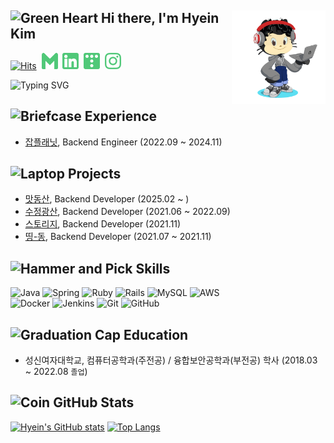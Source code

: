 <h2>
  <a href="https://github.com/hyeinisfree"><img align="right" width="150" height="150" src="./img/octocat.png"></a>
  <img src="https://raw.githubusercontent.com/Tarikul-Islam-Anik/Animated-Fluent-Emojis/master/Emojis/Smilies/Green%20Heart.png" width="22" height="22" alt="Green Heart" />
  <span>Hi there, I'm Hyein Kim</span>
</h2>

<a href="https://hits.sh/github.com/hyeinisfree/"><img alt="Hits" src="https://hits.sh/github.com/hyeinisfree.svg?style=for-the-badge&color=50C878"/></a>&nbsp;
<a href="mailto:hyeinisfree.dev@gmail.com"><img src="./img/gmail.png" width="26" height="26" /></a>&nbsp;
<a href="https://www.linkedin.com/in/hyein-kim-003940322/"><img src="./img/linkedin.png" width="26" height="26" /></a>&nbsp;
<a href="https://hyeinisfree.tistory.com"><img src="./img/tistory.png" width="26" height="26" /></a>&nbsp;
<a href="https://www.instagram.com/dev.dobby"><img src="./img/instagram.png" width="26" height="26" /></a>&nbsp;

<div style="margin-top: 10px;">
  <img src="https://readme-typing-svg.demolab.com?font=Barriecito&size=28&pause=1000&color=50C878&width=435&height=40&lines=Backend+Developer;Always+learning+new+things" alt="Typing SVG" />
</div>


<h2>
  <img src="https://raw.githubusercontent.com/Tarikul-Islam-Anik/Animated-Fluent-Emojis/master/Emojis/Objects/Briefcase.png" width="20" height="20" alt="Briefcase" />
  <span>Experience</span>
</h2>
<ul>
  <li><a href="https://www.jobplanet.co.kr" targer="_blank">잡플래닛</a>, Backend Engineer (2022.09 ~ 2024.11)</li>
</ul>


<h2>
  <img src="https://raw.githubusercontent.com/Tarikul-Islam-Anik/Animated-Fluent-Emojis/master/Emojis/Objects/Laptop.png" width="20" height="20" alt="Laptop" />
  <sapn>Projects</sapn>
</h2>
<ul>
  <li><a href="https://github.com/kira-matdongsan/Matdongsan-BE" targer="_blank">맛동산</a>, Backend Developer (2025.02 ~ )</li>
  <li><a href="https://litt.ly/crystalmine" targer="_blank">수정광산</a>, Backend Developer (2021.06 ~ 2022.09)</li>
  <li><a href="https://github.com/Storeasy/Storeasy-server" target="_blank">스토리지</a>, Backend Developer (2021.11)</li>
  <li><a href="https://github.com/Team-Dingdong/dingdong-server" target="_blank">띵-동</a>, Backend Developer (2021.07 ~ 2021.11)</li>
</ul>


<h2>
  <img src="https://raw.githubusercontent.com/Tarikul-Islam-Anik/Animated-Fluent-Emojis/master/Emojis/Objects/Hammer%20and%20Pick.png" width="20" height="20" alt="Hammer and Pick" />
  <span>Skills</span>
</h2>

![Java](https://img.shields.io/badge/java-%23ED8B00.svg?style=for-the-badge&logo=openjdk&logoColor=white)
![Spring](https://img.shields.io/badge/spring-%236DB33F.svg?style=for-the-badge&logo=spring&logoColor=white)
![Ruby](https://img.shields.io/badge/ruby-%23CC342D.svg?style=for-the-badge&logo=ruby&logoColor=white)
![Rails](https://img.shields.io/badge/rails-%23CC0000.svg?style=for-the-badge&logo=ruby-on-rails&logoColor=white)
![MySQL](https://img.shields.io/badge/mysql-4479A1.svg?style=for-the-badge&logo=mysql&logoColor=white)
![AWS](https://img.shields.io/badge/AWS-%23FF9900.svg?style=for-the-badge&logo=amazon-aws&logoColor=white)<br/>
![Docker](https://img.shields.io/badge/docker-%230db7ed.svg?style=for-the-badge&logo=docker&logoColor=white)
![Jenkins](https://img.shields.io/badge/jenkins-%232C5263.svg?style=for-the-badge&logo=jenkins&logoColor=white)
![Git](https://img.shields.io/badge/git-%23F05033.svg?style=for-the-badge&logo=git&logoColor=white)
![GitHub](https://img.shields.io/badge/github-%23121011.svg?style=for-the-badge&logo=github&logoColor=white)


<h2>
  <img src="https://raw.githubusercontent.com/Tarikul-Islam-Anik/Animated-Fluent-Emojis/master/Emojis/Objects/Graduation%20Cap.png" width="20" height="20" alt="Graduation Cap" />
  <span>Education</span>
</h2>
<ul>
  <li>성신여자대학교, 컴퓨터공학과(주전공) / 융합보안공학과(부전공) 학사 (2018.03 ~ 2022.08 <code>졸업</code>)</li>
</ul>


<h2>
  <img src="https://raw.githubusercontent.com/Tarikul-Islam-Anik/Animated-Fluent-Emojis/master/Emojis/Objects/Coin.png" width="20" height="20" alt="Coin" />
  <span>GitHub Stats</span>
</h2>

[![Hyein's GitHub stats](https://github-readme-stats.vercel.app/api?username=hyeinisfree&hide_title=true&show_icons=true&theme=vue&rank_icon=github)](https://github.com/anuraghazra/github-readme-stats)
[![Top Langs](https://github-readme-stats.vercel.app/api/top-langs/?username=hyeinisfree&layout=compact&theme=vue&hide=swift)](https://github.com/anuraghazra/github-readme-stats)
